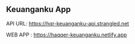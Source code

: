 Keuanganku App
---

API URL: https://hqr-keuanganku-api.strangled.net

WEB APP : https://haqqer-keuanganku.netlify.app
